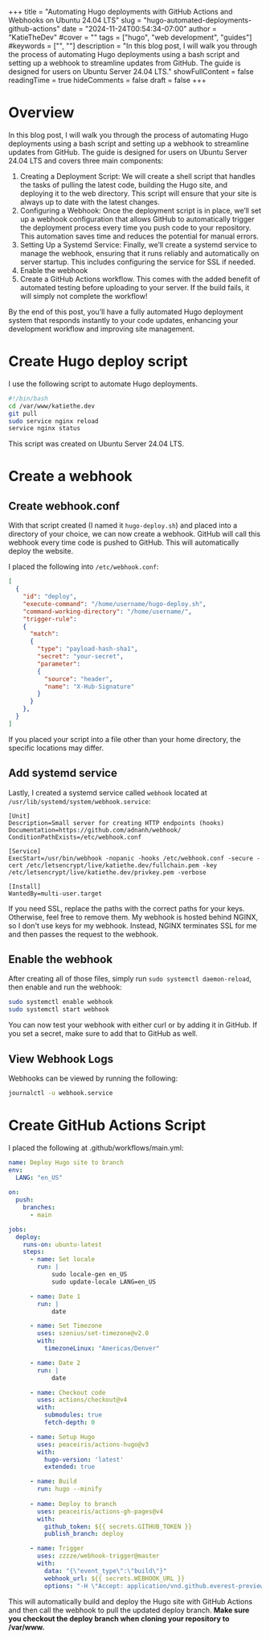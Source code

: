 +++
title = "Automating Hugo deployments with GitHub Actions and Webhooks on Ubuntu 24.04 LTS"
slug = "hugo-automated-deployments-github-actions"
date = "2024-11-24T00:54:34-07:00"
author = "KatieTheDev"
#cover = ""
tags = ["hugo", "web development", "guides"]
#keywords = ["", ""]
description = "In this blog post, I will walk you through the process of automating Hugo deployments using a bash script and setting up a webhook to streamline updates from GitHub. The guide is designed for users on Ubuntu Server 24.04 LTS."
showFullContent = false
readingTime = true
hideComments = false
draft = false
+++
# Overview
In this blog post, I will walk you through the process of automating Hugo deployments using a bash script and setting up a webhook to streamline updates from GitHub. The guide is designed for users on Ubuntu Server 24.04 LTS and covers three main components:

1.	Creating a Deployment Script: We will create a shell script that handles the tasks of pulling the latest code, building the Hugo site, and deploying it to the web directory. This script will ensure that your site is always up to date with the latest changes.
2.	Configuring a Webhook: Once the deployment script is in place, we’ll set up a webhook configuration that allows GitHub to automatically trigger the deployment process every time you push code to your repository. This automation saves time and reduces the potential for manual errors.
3.	Setting Up a Systemd Service: Finally, we’ll create a systemd service to manage the webhook, ensuring that it runs reliably and automatically on server startup. This includes configuring the service for SSL if needed.
4.	Enable the webhook
5.  Create a GitHub Actions workflow. This comes with the added benefit of automated testing before uploading to your server. If the build fails, it will simply not complete the workflow!

By the end of this post, you’ll have a fully automated Hugo deployment system that responds instantly to your code updates, enhancing your development workflow and improving site management.
# Create Hugo deploy script
I use the following script to automate Hugo deployments. 
```bash
#!/bin/bash
cd /var/www/katiethe.dev
git pull
sudo service nginx reload
service nginx status
```
This script was created on Ubuntu Server 24.04 LTS.

# Create a webhook
## Create webhook.conf
With that script created (I named it `hugo-deploy.sh`) and placed into a directory of your choice, we can now create a webhook. GitHub will call this webhook every time code is pushed to GitHub. This will automatically deploy the website.

I placed the following into `/etc/webhook.conf`:
```json
[
  {
    "id": "deploy",
    "execute-command": "/home/username/hugo-deploy.sh",
    "command-working-directory": "/home/username/",
    "trigger-rule":
    {
      "match":
      {
        "type": "payload-hash-sha1",
        "secret": "your-secret",
        "parameter":
        {
          "source": "header",
          "name": "X-Hub-Signature"
        }
      }
    },
  }
]
```
If you placed your script into a file other than your home directory, the specific locations may differ.

## Add systemd service
Lastly, I created a systemd service called `webhook` located at `/usr/lib/systemd/system/webhook.service`:
```text
[Unit]
Description=Small server for creating HTTP endpoints (hooks)
Documentation=https://github.com/adnanh/webhook/
ConditionPathExists=/etc/webhook.conf

[Service]
ExecStart=/usr/bin/webhook -nopanic -hooks /etc/webhook.conf -secure -cert /etc/letsencrypt/live/katiethe.dev/fullchain.pem -key /etc/letsencrypt/live/katiethe.dev/privkey.pem -verbose

[Install]
WantedBy=multi-user.target
```
If you need SSL, replace the paths with the correct paths for your keys. Otherwise, feel free to remove them. My webhook is hosted behind NGINX, so I don't use keys for my webhook. Instead, NGINX terminates SSL for me and then passes the request to the webhook.

## Enable the webhook
After creating all of those files, simply run `sudo systemctl daemon-reload`, then enable and run the webhook:
```bash
sudo systemctl enable webhook
sudo systemctl start webhook
```
You can now test your webhook with either curl or by adding it in GitHub. If you set a secret, make sure to add that to GitHub as well.

## View Webhook Logs
Webhooks can be viewed by running the following:
```bash
journalctl -u webhook.service
```

# Create GitHub Actions Script
I placed the following at .github/workflows/main.yml:
```yml
name: Deploy Hugo site to branch
env:
  LANG: "en_US"
  
on:
  push:
    branches:
      - main

jobs:
  deploy:
    runs-on: ubuntu-latest
    steps:
      - name: Set locale
        run: |
            sudo locale-gen en_US
            sudo update-locale LANG=en_US

      - name: Date 1
        run: |
            date

      - name: Set Timezone
        uses: szenius/set-timezone@v2.0
        with:
          timezoneLinux: "Americas/Denver"

      - name: Date 2
        run: |
            date

      - name: Checkout code
        uses: actions/checkout@v4
        with:
          submodules: true
          fetch-depth: 0

      - name: Setup Hugo
        uses: peaceiris/actions-hugo@v3
        with:
          hugo-version: 'latest'
          extended: true

      - name: Build
        run: hugo --minify
        
      - name: Deploy to branch
        uses: peaceiris/actions-gh-pages@v4
        with:
          github_token: ${{ secrets.GITHUB_TOKEN }}
          publish_branch: deploy

      - name: Trigger
        uses: zzzze/webhook-trigger@master
        with:
          data: "{\"event_type\":\"build\"}"
          webhook_url: ${{ secrets.WEBHOOK_URL }}
          options: "-H \"Accept: application/vnd.github.everest-preview+json\" -H \"Authorization: token ${{ secrets.WEBHOOK_TOKEN }}\""
```

This will automatically build and deploy the Hugo site with GitHub Actions and then call the webhook to pull the updated deploy branch. **Make sure you checkout the deploy branch when cloning your repository to /var/www.**
